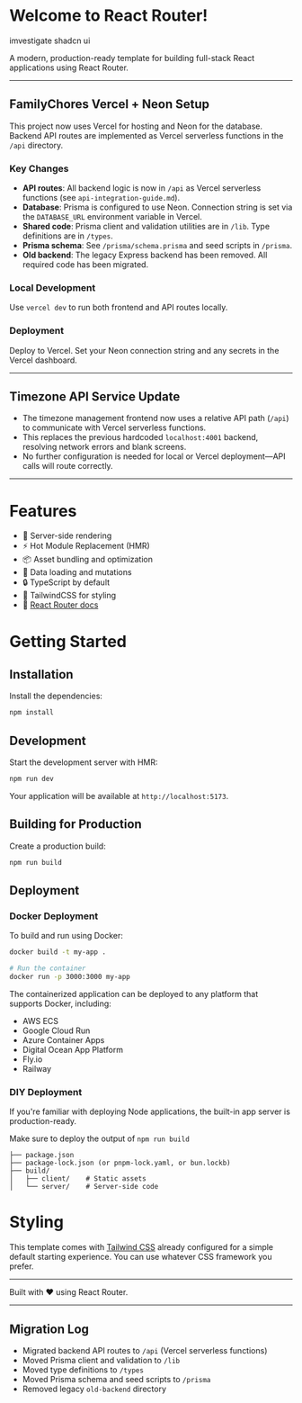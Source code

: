# Welcome to React Router!
imvestigate shadcn ui

A modern, production-ready template for building full-stack React applications using React Router.

---

## FamilyChores Vercel + Neon Setup

This project now uses Vercel for hosting and Neon for the database. Backend API routes are implemented as Vercel serverless functions in the `/api` directory.

### Key Changes

- **API routes**: All backend logic is now in `/api` as Vercel serverless functions (see `api-integration-guide.md`).
- **Database**: Prisma is configured to use Neon. Connection string is set via the `DATABASE_URL` environment variable in Vercel.
- **Shared code**: Prisma client and validation utilities are in `/lib`. Type definitions are in `/types`.
- **Prisma schema**: See `/prisma/schema.prisma` and seed scripts in `/prisma`.
- **Old backend**: The legacy Express backend has been removed. All required code has been migrated.

### Local Development

Use `vercel dev` to run both frontend and API routes locally.

### Deployment

Deploy to Vercel. Set your Neon connection string and any secrets in the Vercel dashboard.

---

## Timezone API Service Update

- The timezone management frontend now uses a relative API path (`/api`) to communicate with Vercel serverless functions.
- This replaces the previous hardcoded `localhost:4001` backend, resolving network errors and blank screens.
- No further configuration is needed for local or Vercel deployment—API calls will route correctly.

---

# Features

- 🚀 Server-side rendering
- ⚡️ Hot Module Replacement (HMR)
- 📦 Asset bundling and optimization
- 🔄 Data loading and mutations
- 🔒 TypeScript by default
- 🎉 TailwindCSS for styling
- 📖 [React Router docs](https://reactrouter.com/)

# Getting Started

## Installation

Install the dependencies:

```bash
npm install
```

## Development

Start the development server with HMR:

```bash
npm run dev
```

Your application will be available at `http://localhost:5173`.

## Building for Production

Create a production build:

```bash
npm run build
```

## Deployment

### Docker Deployment

To build and run using Docker:

```bash
docker build -t my-app .

# Run the container
docker run -p 3000:3000 my-app
```

The containerized application can be deployed to any platform that supports Docker, including:

- AWS ECS
- Google Cloud Run
- Azure Container Apps
- Digital Ocean App Platform
- Fly.io
- Railway

### DIY Deployment

If you're familiar with deploying Node applications, the built-in app server is production-ready.

Make sure to deploy the output of `npm run build`

```
├── package.json
├── package-lock.json (or pnpm-lock.yaml, or bun.lockb)
├── build/
│   ├── client/    # Static assets
│   └── server/    # Server-side code
```

# Styling

This template comes with [Tailwind CSS](https://tailwindcss.com/) already configured for a simple default starting experience. You can use whatever CSS framework you prefer.

---

Built with ❤️ using React Router.

---

## Migration Log

- Migrated backend API routes to `/api` (Vercel serverless functions)
- Moved Prisma client and validation to `/lib`
- Moved type definitions to `/types`
- Moved Prisma schema and seed scripts to `/prisma`
- Removed legacy `old-backend` directory

